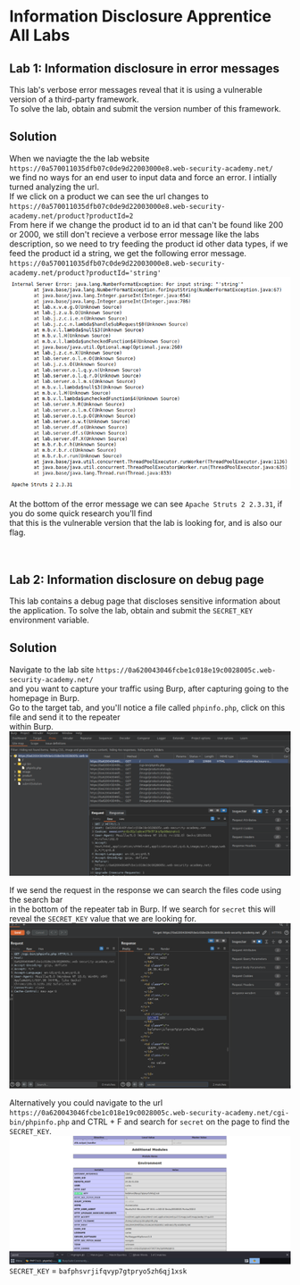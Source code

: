 # Information Disclosure Apprentice All Labs

## Lab 1: Information disclosure in error messages
This lab's verbose error messages reveal that it is using a vulnerable version of a third-party framework. <br>
To solve the lab, obtain and submit the version number of this framework. <br>

## Solution
When we naviagte the the lab website `https://0a570011035dfb07c0de9d22003000e8.web-security-academy.net/` <br>
we find no ways for an end user to input data and force an error. I intially turned analyzing the url. <br>
If we click on a product we can see the url changes to `https://0a570011035dfb07c0de9d22003000e8.web-security-academy.net/product?productId=2` <br>
From here if we change the product id to an id that can't be found like 200 or 2000, we still don't recieve a verbose error message 
like the labs description, so we need to try feeding the product id other data types, if we feed the product id a string, we get the following error message. <br>
`https://0a570011035dfb07c0de9d22003000e8.web-security-academy.net/product?productId='string'` <br>
![error](./lab-1-error-message.PNG) <br>

At the bottom of the error message we can see `Apache Struts 2 2.3.31`, if you do some quick research you'll find <br>
that this is the vulnerable version that the lab is looking for, and is also our flag. 
<br />
<br />
<br />

## Lab 2: Information disclosure on debug page
This lab contains a debug page that discloses sensitive information about the application. To solve the lab, obtain and submit the `SECRET_KEY` environment variable.

## Solution
Navigate to the lab site `https://0a620043046fcbe1c018e19c0028005c.web-security-academy.net/` <br>
and you want to capture your traffic using Burp, after capturing going to the homepage in Burp. <br>
Go to the target tab, and you'll notice a file called `phpinfo.php`, click on this file and send it to the repeater <br> within Burp. <br>
![target](./target.PNG) <br>

If we send the request in the response we can search the files code using the search bar <br>
in the bottom of the repeater tab in Burp. If we search for `secret` this will reveal the `SECRET_KEY` value that we are looking for. <br>
![burp-flag](./burp-flag.PNG) <br>

Alternatively you could navigate to the url `https://0a620043046fcbe1c018e19c0028005c.web-security-academy.net/cgi-bin/phpinfo.php` and CTRL + F and search for `secret` on the page to find the `SECRET_KEY`. <br>
![source-code](./source-code-flag.PNG)
`SECRET_KEY` = `bafphsvrjifqvyp7gtpryo5zh6qj1xsk`

